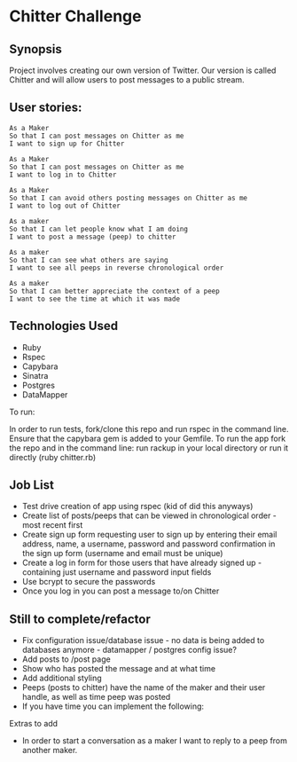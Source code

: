 Chitter Challenge
=================

## Synopsis

Project involves creating our own version of Twitter. Our version is called Chitter and will allow users to post messages to a public stream.



User stories:
-------

```
As a Maker
So that I can post messages on Chitter as me
I want to sign up for Chitter

As a Maker
So that I can post messages on Chitter as me
I want to log in to Chitter

As a Maker
So that I can avoid others posting messages on Chitter as me
I want to log out of Chitter

As a maker
So that I can let people know what I am doing  
I want to post a message (peep) to chitter

As a maker
So that I can see what others are saying  
I want to see all peeps in reverse chronological order

As a maker
So that I can better appreciate the context of a peep
I want to see the time at which it was made
```


## Technologies Used
- Ruby
- Rspec
- Capybara
- Sinatra
- Postgres
- DataMapper


To run:

In order to run tests, fork/clone this repo and run rspec in the command line. Ensure that the capybara gem is added to your Gemfile. To run the app fork the repo and in the command line: run rackup in your local directory or run it directly (ruby chitter.rb)


## Job List
* Test drive creation of app using rspec (kid of did this anyways)
* Create list of posts/peeps that can be viewed in chronological order - most recent first
* Create sign up form requesting user to sign up by entering their email address, name, a username, password and password confirmation in the sign up form (username and email must be unique)
* Create a log in form for those users that have already signed up - containing just username and password input fields
* Use bcrypt to secure the passwords
* Once you log in you can post a message to/on Chitter



## Still to complete/refactor
* Fix configuration issue/database issue - no data is being added to databases anymore - datamapper / postgres config issue?
* Add posts to /post page
* Show who has posted the message and at what time
* Add additional styling
* Peeps (posts to chitter) have the name of the maker and their user handle, as well as time peep was posted
* If you have time you can implement the following:

Extras to add
* In order to start a conversation as a maker I want to reply to a peep from another maker.
